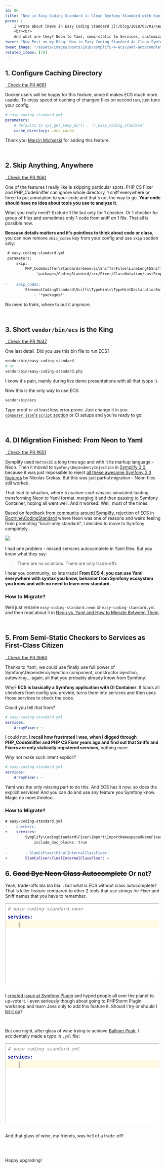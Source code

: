 ```yaml
---
id: 86
title: "New in Easy Coding Standard 4: Clean Symfony Standard with Yaml and Services"
perex: |
    I wrote about [news in Easy Coding Standard 3](/blog/2018/03/01/new-in-symplify-3-4-improvements-in-easy-coding-standard/) a while ago. EasyCodingStandard 4 is released yet (still in alpha), but soon you'll be able to use all the news I'll show you today.
    <br><br>
    And what are they? Neon to Yaml, semi-static to Services, customizable caching, even simpler skipper, short bin and more.
tweet: "New Post on my Blog: New in Easy Coding Standard 4: Clean Symfony Standard with Yaml and Services"
tweet_image: "/assets/images/posts/2018/symplify-4-ecs/yaml-autocomplete.gif"
related_items: [79]
---
```


## 1. Configure Caching Directory

<a href="https://github.com/Symplify/Symplify/pull/656" class="btn btn-dark btn-sm mt-2 mb-3">
    <em class="fa fa-github"></em>
    &nbsp;
    Check the PR #661
</a>

Docker users will be happy for this feature, since it makes ECS much more usable. To enjoy speed of caching of changed files on second run, just tune your config.

```yaml
# easy-coding-standard.yml
parameters:
    # defaults to sys_get_temp_dir() . '/_easy_coding_standard'
    cache_directory: .ecs_cache
```

Thank you [Marcin Michalski](https://github.com/marmichalski) for adding this feature.

<br>

## 2. Skip Anything, Anywhere

<a href="https://github.com/Symplify/Symplify/pull/661" class="btn btn-dark btn-sm mt-2 mb-3">
    <em class="fa fa-github"></em>
    &nbsp;
    Check the PR #661
</a>

One of the features I really like is skipping particular spots. PHP CS Fixer and PHP_CodeSniffer can ignore whole directory, 1 sniff everywhere or force to put annotation to your code and that's not the way to go. **Your code should have no idea about tools you use to analyze it**.

What you really need? Exclude 1 file but only for 1 checker. Or 1 checker for group of files and sometimes only 1 code from sniff on 1 file. That all is possible now.

**Because details matters and it's pointless to think about code or class**, you can now remove `skip_codes` key from your config and use `skip` section only:

```diff
 # easy-coding-standard.yml
 parameters:
     skip:
         PHP_CodeSniffer\Standards\Generic\Sniffs\Files\LineLengthSniff:
            - 'packages/CodingStandard/src/Fixer/ClassNotation/LastPropertyAndFirstMethodSeparationFixer.php'

-    skip_codes:
         SlevomatCodingStandard\Sniffs\TypeHints\TypeHintDeclarationSniff.UselessDocComment:
             - '*packages*'
```

No need to think, where to put it anymore.

<br>

## 3. Short `vendor/bin/ecs` is the King

<a href="https://github.com/Symplify/Symplify/pull/647" class="btn btn-dark btn-sm mt-2 mb-3">
    <em class="fa fa-github"></em>
    &nbsp;
    Check the PR #647
</a>

One last detail. Did you use this bin file to run ECS?

```bash
vendor/bin/easy-coding-standard
# or
vendor/bin/easy-coding-standard.php
```

I know it's pain, mainly during live demo presentations with all that tyops :).

Now this is the only way to use ECS:

```bash
vendor/bin/ecs
```

Typo proof or at least less error prone. Just change it in you [`composer.json`'s `script` section](https://blog.martinhujer.cz/have-you-tried-composer-scripts/) or CI setups and you're ready to go!

<br>

## 4. DI Migration Finished: From Neon to Yaml

<a href="https://github.com/Symplify/Symplify/pull/651" class="btn btn-dark btn-sm mt-2 mb-3">
    <em class="fa fa-github"></em>
    &nbsp;
    Check the PR #651
</a>

Symplify used `Nette\DI` a long time ago and with it its markup language - Neon. Then it moved to `Symfony\DependencyInjection` in [Symplify 2.0](https://github.com/Symplify/Symplify/blob/master/CHANGELOG.md#v200---2017-06-16), because it was just impossible to reject [all these awesome Symfony 3.3 features](/blog/2017/05/07/how-to-refactor-to-new-dependency-injection-features-in-symfony-3-3/) by Nicolas Grekas. But this was just partial migration - Neon files still worked.

That lead to situation, where 5 *custom-cool-classes* simulated loading transforming Neon to Yaml format, merging it and then passing to Symfony Container, hoping all went well. And it worked. Well, most of the times.

Based on feedback from [community around Symplify](https://github.com/Symplify/Symplify/issues/565), rejection of ECS in [Doctrine\CodingStandard](https://github.com/doctrine/coding-standard) where Neon was one of reasons and weird feeling from promoting "local-only standard", I decided to move to Symfony completely.

<a href="https://xkcd.com/927/">
    <img src="https://imgs.xkcd.com/comics/standards.png">
</a>

I had one problem - missed services autocomplete in Yaml files. But you know what they say:

<blockquote class="blockquote text-center mt-lg-5 mb-lg-5">
    There are no solutions. There are only trade-offs
</blockquote>

I hear you community, so lets trade! **From ECS 4, you can use Yaml everywhere with syntax you know, behavior from Symfony ecosystem you know and with no need to learn new standard.**

### How to Migrate?

Well just rename `easy-coding-standard.neon` or `easy-coding-standard.yml` and
 then read about it in [Neon vs. Yaml and How to Migrate Between Them](/blog/2018/03/12/neon-vs-yaml-and-how-to-migrate-between-them/).

<br>

## 5. From Semi-Static Checkers to Services as First-Class Citizen

<a href="https://github.com/Symplify/Symplify/pull/660" class="btn btn-dark btn-sm mt-2 mb-3">
    <em class="fa fa-github"></em>
    &nbsp;
    Check the PR #660
</a>

Thanks to Yaml, we could use finally use full power of Symfony\DependencyInjection component, constructor injection, autowiring... again, all that you probably already know from Symfony.

Why? **ECS is basically a Symfony application with DI Container**. It loads all checkers from config you provide, turns them into services and then uses those services to check the code.

Could you tell that from?

```yaml
# easy-coding-standard.yml
services:
    ArrayFixer: ~
```

I could not. **I recall how frustrated I was, when I digged through PHP_CodeSniffer and PHP CS Fixer years ago and find out that Sniffs and Fixers are only statically registered services**, nothing more.

Why not make such intent explicit?

```yaml
# easy-coding-standard.yml
services:
    ArrayFixer: ~
```

Yaml was the only missing part to do this. And ECS has it now, so does the explicit services!
And you can do and use any feature you Symfony know. Magic no more #metoo.

### How to Migrate?

```diff
# easy-coding-standard.yml
-    checkers:
+    services:
         Symplify\CodingStandard\Fixer\Import\ImportNamespacedNameFixer:
             include_doc_blocks: true

-        - SlamCsFixer\FinalInternalClassFixer:
+        SlamCsFixer\FinalInternalClassFixer: ~
```

## 6. <strike>Good Bye Neon Class Autocomplete</strike> Or not?

Yeah, trade-offs bla bla bla... but what is ECS without class autocomplete? That is killer feature compared to other 2 tools that use strings for Fixer and Sniff names that you have to remember.

<div class="text-center">
    <img src="/assets/images/posts/2018/symplify-4-ecs/neon-autocomplete.gif">
</div>
<br>

I [created issue at Symfony Plugin](https://github.com/Haehnchen/idea-php-symfony2-plugin/issues/1153) and hyped people all over the planet to up-vote it. I even seriously though about going to PHPStorm Plugin workshop and learn Java only to add this feature it. Should I try or should I [let it go](https://www.youtube.com/watch?v=L0MK7qz13bU)?

<br>

But one night, after glass of wine trying to achieve [Ballmer Peak](https://xkcd.com/323/), I accidentally made a typo in `.yml` file:

<div class="text-center">
    <img src="/assets/images/posts/2018/symplify-4-ecs/yaml-autocomplete.gif">
</div>
<br>

And that glass of wine, my friends, was hell of a trade-off!

<br><br>

Happy upgrading!
